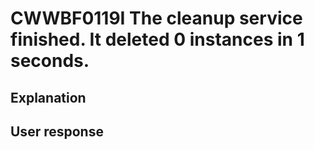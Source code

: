 # CWWBF0119I The cleanup service finished. It deleted 0 instances in 1 seconds.

## Explanation

## User response